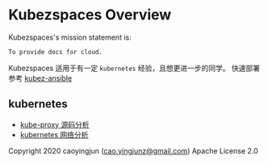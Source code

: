 # Kubezspaces Overview

Kubezspaces's mission statement is:

    To provide docs for cloud.

Kubezspaces 适用于有一定 `kubernetes` 经验，且想更进一步的同学。 快速部署参考 [kubez-ansible](https://github.com/caoyingjunz/kubez-ansible)

## kubernetes
- [kube-proxy 源码分析](./docs/kubernetes/kube-proxy.md)
- [kubernetes 网络分析](./docs/kubernetes/kube-network.md)

Copyright 2020 caoyingjun (cao.yingjunz@gmail.com) Apache License 2.0
